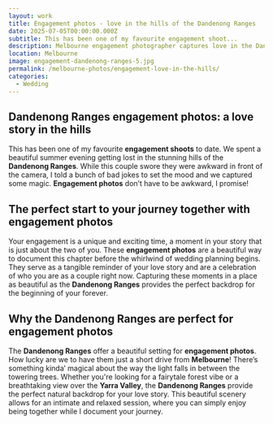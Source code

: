 ```yaml
---
layout: work
title: Engagement photos - love in the hills of the Dandenong Ranges
date: 2025-07-05T00:00:00.000Z
subtitle: This has been one of my favourite engagement shoot...
description: Melbourne engagement photographer captures love in the Dandenong Ranges. Natural engagement photography session with beautiful hills backdrop and relaxed atmosphere.
location: Melbourne
image: engagement-dandenong-ranges-5.jpg
permalink: /melbourne-photos/engagement-love-in-the-hills/
categories:
  - Wedding
---
```


## Dandenong Ranges engagement photos: a love story in the hills

This has been one of my favourite **engagement shoots** to date. We spent a beautiful summer evening getting lost in the stunning hills of the **Dandenong Ranges**. While this couple swore they were awkward in front of the camera, I told a bunch of bad jokes to set the mood and we captured some magic. **Engagement photos** don’t have to be awkward, I promise!

## The perfect start to your journey together with engagement photos

Your engagement is a unique and exciting time, a moment in your story that is just about the two of you. These **engagement photos** are a beautiful way to document this chapter before the whirlwind of wedding planning begins. They serve as a tangible reminder of your love story and are a celebration of who you are as a couple right now. Capturing these moments in a place as beautiful as the **Dandenong Ranges** provides the perfect backdrop for the beginning of your forever.

## Why the Dandenong Ranges are perfect for engagement photos

The **Dandenong Ranges** offer a beautiful setting for **engagement photos**. How lucky are we to have them just a short drive from **Melbourne**! There’s something kinda’ magical about the way the light falls in between the towering trees. Whether you're looking for a fairytale forest vibe or a breathtaking view over the **Yarra Valley**, the **Dandenong Ranges** provide the perfect natural backdrop for your love story. This beautiful scenery allows for an intimate and relaxed session, where you can simply enjoy being together while I document your journey.
